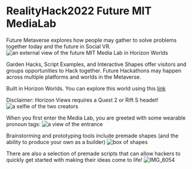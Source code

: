 # RealityHack2022 Future MIT MediaLab
Future Metaverse explores how people may gather to solve problems together today and the future in Social VR. 
![an external view of the future MIT Media Lab in Horizon Worlds](./Videos/exterior_perspective_gif.gif)

Garden Hacks, Script Examples, and Interactive Shapes offer visitors and groups opportunities to Hack together. Future Hackathons may happen across multiple platforms and worlds in the Metaverse.

Built in Horizon Worlds. You can explore this world using this [link](https://www.oculus.com/vr/5107373709328441/)

Disclaimer: Horizon Views requires a Quest 2 or Rift S headet! 
![a selfie of the two creators](https://user-images.githubusercontent.com/30807117/160246541-e03b4bd1-98e2-4203-bb4b-f4d3e0f1aa03.jpg)

When you first enter the Media Lab, you are greeted with some wearable pronoun tags:
![a view of the entrance](https://user-images.githubusercontent.com/30807117/160245983-bd3f1e97-631a-48a4-b5dd-662925bbb9c7.png)

Brainstorming and prototyping tools include premade shapes (and the ability to produce your own as a builder)
![box of shapes](https://user-images.githubusercontent.com/30807117/160245329-7b28dfd5-0ef7-4b47-82b7-166d6b9da4e0.jpg)

There are also a selection of premade scripts that can allow hackers to quickly get started with making their ideas come to life!
![IMG_8054](https://user-images.githubusercontent.com/30807117/160245424-22485381-e1ae-4976-8e5e-8503ec41aba0.jpg)


